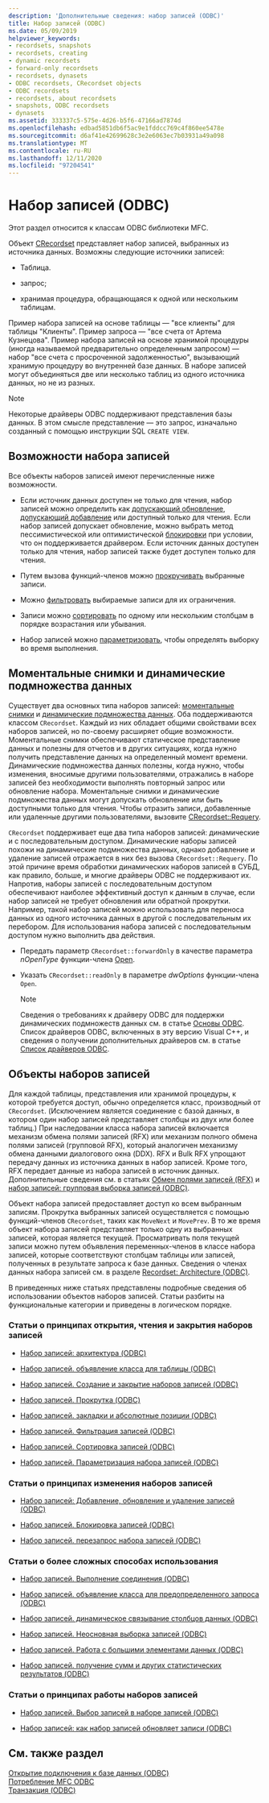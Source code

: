 ```yaml
---
description: 'Дополнительные сведения: набор записей (ODBC)'
title: Набор записей (ODBC)
ms.date: 05/09/2019
helpviewer_keywords:
- recordsets, snapshots
- recordsets, creating
- dynamic recordsets
- forward-only recordsets
- recordsets, dynasets
- ODBC recordsets, CRecordset objects
- ODBC recordsets
- recordsets, about recordsets
- snapshots, ODBC recordsets
- dynasets
ms.assetid: 333337c5-575e-4d26-b5f6-47166ad7874d
ms.openlocfilehash: edbad5851db6f5ac9e1fddcc769c4f860ee5478e
ms.sourcegitcommit: d6af41e42699628c3e2e6063ec7b03931a49a098
ms.translationtype: MT
ms.contentlocale: ru-RU
ms.lasthandoff: 12/11/2020
ms.locfileid: "97204541"
---
```

# <a name="recordset-odbc"></a>Набор записей (ODBC)

Этот раздел относится к классам ODBC библиотеки MFC.

Объект [CRecordset](../../mfc/reference/crecordset-class.md) представляет набор записей, выбранных из источника данных. Возможны следующие источники записей:

- Таблица.

- запрос;

- хранимая процедура, обращающаяся к одной или нескольким таблицам.

Пример набора записей на основе таблицы — "все клиенты" для таблицы "Клиенты". Пример запроса — "все счета от Артема Кузнецова". Пример набора записей на основе хранимой процедуры (иногда называемой предварительно определенным запросом) — набор "все счета с просроченной задолженностью", вызывающий хранимую процедуру во внутренней базе данных. В наборе записей могут объединяться две или несколько таблиц из одного источника данных, но не из разных.

> [!NOTE]
> Некоторые драйверы ODBC поддерживают представления базы данных. В этом смысле представление — это запрос, изначально созданный с помощью инструкции SQL `CREATE VIEW`.

## <a name="recordset-capabilities"></a><a name="_core_recordset_capabilities"></a> Возможности набора записей

Все объекты наборов записей имеют перечисленные ниже возможности.

- Если источник данных доступен не только для чтения, набор записей можно определить как [допускающий обновление](../../data/odbc/recordset-adding-updating-and-deleting-records-odbc.md), [допускающий добавление](../../data/odbc/recordset-adding-updating-and-deleting-records-odbc.md) или доступный только для чтения. Если набор записей допускает обновление, можно выбрать метод пессимистической или оптимистической [блокировки](../../data/odbc/recordset-locking-records-odbc.md) при условии, что он поддерживается драйвером. Если источник данных доступен только для чтения, набор записей также будет доступен только для чтения.

- Путем вызова функций-членов можно [прокручивать](../../data/odbc/recordset-scrolling-odbc.md) выбранные записи.

- Можно [фильтровать](../../data/odbc/recordset-filtering-records-odbc.md) выбираемые записи для их ограничения.

- Записи можно [сортировать](../../data/odbc/recordset-sorting-records-odbc.md) по одному или нескольким столбцам в порядке возрастания или убывания.

- Набор записей можно [параметризовать](../../data/odbc/recordset-parameterizing-a-recordset-odbc.md), чтобы определять выборку во время выполнения.

## <a name="snapshots-and-dynasets"></a><a name="_core_snapshots_and_dynasets"></a> Моментальные снимки и динамические подмножества данных

Существует два основных типа наборов записей: [моментальные снимки](../../data/odbc/snapshot.md) и [динамические подмножества данных](../../data/odbc/dynaset.md). Оба поддерживаются классом `CRecordset`. Каждый из них обладает общими свойствами всех наборов записей, но по-своему расширяет общие возможности. Моментальные снимки обеспечивают статическое представление данных и полезны для отчетов и в других ситуациях, когда нужно получить представление данных на определенный момент времени. Динамические подмножества данных полезны, когда нужно, чтобы изменения, вносимые другими пользователями, отражались в наборе записей без необходимости выполнять повторный запрос или обновление набора. Моментальные снимки и динамические подмножества данных могут допускать обновление или быть доступными только для чтения. Чтобы отразить записи, добавленные или удаленные другими пользователями, вызовите [CRecordset::Requery](../../mfc/reference/crecordset-class.md#requery).

`CRecordset` поддерживает еще два типа наборов записей: динамические и с последовательным доступом. Динамические наборы записей похожи на динамические подмножества данных, однако добавление и удаление записей отражается в них без вызова `CRecordset::Requery`. По этой причине время обработки динамических наборов записей в СУБД, как правило, больше, и многие драйверы ODBC не поддерживают их. Напротив, наборы записей с последовательным доступом обеспечивают наиболее эффективный доступ к данным в случае, если набор записей не требует обновления или обратной прокрутки. Например, такой набор записей можно использовать для переноса данных из одного источника данных в другой с последовательным их перебором. Для использования набора записей с последовательным доступом нужно выполнить два действия.

- Передать параметр `CRecordset::forwardOnly` в качестве параметра *nOpenType* функции-члена [Open](../../mfc/reference/crecordset-class.md#open).

- Указать `CRecordset::readOnly` в параметре *dwOptions* функции-члена `Open`.

    > [!NOTE]
    >  Сведения о требованиях к драйверу ODBC для поддержки динамических подмножеств данных см. в статье [Основы ODBC](../../data/odbc/odbc-basics.md). Список драйверов ODBC, включенных в эту версию Visual C++, и сведения о получении дополнительных драйверов см. в статье [Список драйверов ODBC](../../data/odbc/odbc-driver-list.md).

## <a name="your-recordsets"></a><a name="_core_your_recordsets"></a> Объекты наборов записей

Для каждой таблицы, представления или хранимой процедуры, к которой требуется доступ, обычно определяется класс, производный от `CRecordset`. (Исключением является соединение с базой данных, в котором один набор записей представляет столбцы из двух или более таблиц.) При наследовании класса набора записей включается механизм обмена полями записей (RFX) или механизм полного обмена полями записей (групповой RFX), который аналогичен механизму обмена данными диалогового окна (DDX). RFX и Bulk RFX упрощают передачу данных из источника данных в набор записей. Кроме того, RFX передает данные из набора записей в источник данных. Дополнительные сведения см. в статьях [Обмен полями записей (RFX)](../../data/odbc/record-field-exchange-rfx.md) и [набор записей: групповая выборка записей (ODBC)](../../data/odbc/recordset-fetching-records-in-bulk-odbc.md).

Объект набора записей предоставляет доступ ко всем выбранным записям. Прокрутка выбранных записей осуществляется с помощью функций-членов `CRecordset`, таких как `MoveNext` и `MovePrev`. В то же время объект набора записей представляет только одну из выбранных записей, которая является текущей. Просматривать поля текущей записи можно путем объявления переменных-членов в классе набора записей, которые соответствуют столбцам таблицы или записей, полученных в результате запроса к базе данных. Сведения о членах данных набора записей см. в разделе [Recordset: Architecture (ODBC)](../../data/odbc/recordset-architecture-odbc.md).

В приведенных ниже статьях представлены подробные сведения об использовании объектов наборов записей. Статьи разбиты на функциональные категории и приведены в логическом порядке.

### <a name="topics-about-the-mechanics-of-opening-reading-and-closing-recordsets"></a>Статьи о принципах открытия, чтения и закрытия наборов записей

- [Набор записей: архитектура (ODBC)](../../data/odbc/recordset-architecture-odbc.md)

- [Набор записей. объявление класса для таблицы (ODBC)](../../data/odbc/recordset-declaring-a-class-for-a-table-odbc.md)

- [Набор записей. Создание и закрытие наборов записей (ODBC)](../../data/odbc/recordset-creating-and-closing-recordsets-odbc.md)

- [Набор записей. Прокрутка (ODBC)](../../data/odbc/recordset-scrolling-odbc.md)

- [Набор записей. закладки и абсолютные позиции (ODBC)](../../data/odbc/recordset-bookmarks-and-absolute-positions-odbc.md)

- [Набор записей. Фильтрация записей (ODBC)](../../data/odbc/recordset-filtering-records-odbc.md)

- [Набор записей. Сортировка записей (ODBC)](../../data/odbc/recordset-sorting-records-odbc.md)

- [Набор записей. Параметризация набора записей (ODBC)](../../data/odbc/recordset-parameterizing-a-recordset-odbc.md)

### <a name="topics-about-the-mechanics-of-modifying-recordsets"></a>Статьи о принципах изменения наборов записей

- [Набор записей: Добавление, обновление и удаление записей (ODBC)](../../data/odbc/recordset-adding-updating-and-deleting-records-odbc.md)

- [Набор записей. Блокировка записей (ODBC)](../../data/odbc/recordset-locking-records-odbc.md)

- [Набор записей. перезапрос набора записей (ODBC)](../../data/odbc/recordset-requerying-a-recordset-odbc.md)

### <a name="topics-about-somewhat-more-advanced-techniques"></a>Статьи о более сложных способах использования

- [Набор записей. Выполнение соединения (ODBC)](../../data/odbc/recordset-performing-a-join-odbc.md)

- [Набор записей. объявление класса для предопределенного запроса (ODBC)](../../data/odbc/recordset-declaring-a-class-for-a-predefined-query-odbc.md)

- [Набор записей. динамическое связывание столбцов данных (ODBC)](../../data/odbc/recordset-dynamically-binding-data-columns-odbc.md)

- [Набор записей. Неосновная выборка записей (ODBC)](../../data/odbc/recordset-fetching-records-in-bulk-odbc.md)

- [Набор записей. Работа с большими элементами данных (ODBC)](../../data/odbc/recordset-working-with-large-data-items-odbc.md)

- [Набор записей. получение сумм и других статистических результатов (ODBC)](../../data/odbc/recordset-obtaining-sums-and-other-aggregate-results-odbc.md)

### <a name="topics-about-how-recordsets-work"></a>Статьи о принципах работы наборов записей

- [Набор записей. Выбор записей в наборе записей (ODBC)](../../data/odbc/recordset-how-recordsets-select-records-odbc.md)

- [Набор записей: как набор записей обновляет записи (ODBC)](../../data/odbc/recordset-how-recordsets-update-records-odbc.md)

## <a name="see-also"></a>См. также раздел

[Открытие подключения к базе данных (ODBC)](../../data/odbc/open-database-connectivity-odbc.md)<br/>
[Потребление MFC ODBC](../../mfc/reference/adding-an-mfc-odbc-consumer.md)<br/>
[Транзакция (ODBC)](../../data/odbc/transaction-odbc.md)
